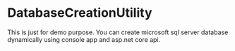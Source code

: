 # DatabaseCreationUtility
This is just for demo purpose. You can create microsoft sql server database dynamically using console app and asp.net core api.
